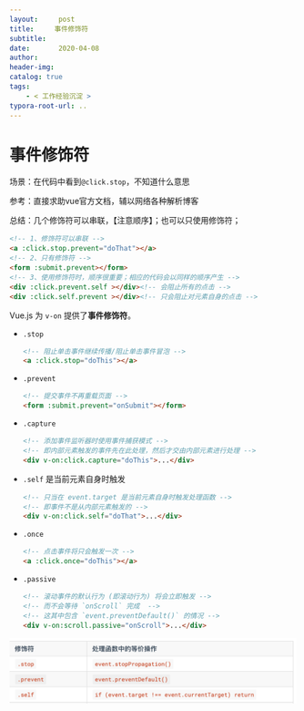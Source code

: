 ```yaml
---
layout:     post
title:     事件修饰符
subtitle:  
date:       2020-04-08
author:     
header-img: 
catalog: true
tags:
    - < 工作经验沉淀 >
typora-root-url: ..
---
```



# 事件修饰符

场景：在代码中看到`@click.stop`，不知道什么意思

参考：直接求助vue官方文档，辅以网络各种解析博客

总结：几个修饰符可以串联，【注意顺序】；也可以只使用修饰符；

```html
<!-- 1、修饰符可以串联 -->
<a :click.stop.prevent="doThat"></a>
<!-- 2、只有修饰符 -->
<form :submit.prevent></form>
<!-- 3、使用修饰符时，顺序很重要；相应的代码会以同样的顺序产生 -->
<div :click.prevent.self ></div><!-- 会阻止所有的点击 -->
<div :click.self.prevent ></div><!-- 只会阻止对元素自身的点击 -->
```



Vue.js 为 `v-on` 提供了**事件修饰符**。

- `.stop`

  ```html
  <!-- 阻止单击事件继续传播/阻止单击事件冒泡 -->
  <a :click.stop="doThis"></a>
  ```

- `.prevent`

  ```html
  <!-- 提交事件不再重载页面 -->
  <form :submit.prevent="onSubmit"></form>
  ```

- `.capture`

  ```html
  <!-- 添加事件监听器时使用事件捕获模式 -->
  <!-- 即内部元素触发的事件先在此处理，然后才交由内部元素进行处理 -->
  <div v-on:click.capture="doThis">...</div>
  ```

- `.self` 是当前元素自身时触发

  ```html
  <!-- 只当在 event.target 是当前元素自身时触发处理函数 -->
  <!-- 即事件不是从内部元素触发的 -->
  <div v-on:click.self="doThat">...</div>
  ```

- `.once`

  ```html
  <!-- 点击事件将只会触发一次 -->
  <a :click.once="doThis"></a>
  ```

- `.passive`

  ```html
  <!-- 滚动事件的默认行为 (即滚动行为) 将会立即触发 -->
  <!-- 而不会等待 `onScroll` 完成  -->
  <!-- 这其中包含 `event.preventDefault()` 的情况 -->
  <div v-on:scroll.passive="onScroll">...</div>
  ```

![image-20200408194826396](/../img/assets_2019/image-20200408194826396.png)